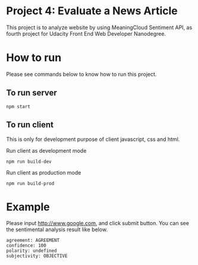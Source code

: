 # Project 4: Evaluate a News Article
This project is to analyze website by using MeaningCloud Sentiment API, as fourth project for Udacity Front End Web Developer Nanodegree.

# How to run
Please see commands below to know how to run this project.

## To run server
```
npm start
```

## To run client
This is only for development purpose of client javascript, css and html.

Run client as development mode
```
npm run build-dev
```

Run client as production mode
```
npm run build-prod
```

# Example
Please input http://www.google.com, and click submit button.
You can see the sentimental analysis result like below.
```
agreement: AGREEMENT
confidence: 100
polarity: undefined
subjectivity: OBJECTIVE
```
